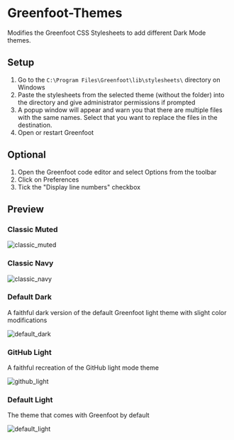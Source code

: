 # Greenfoot-Themes
Modifies the Greenfoot CSS Stylesheets to add different Dark Mode themes.

## Setup
1. Go to the `C:\Program Files\Greenfoot\lib\stylesheets\` directory on Windows
2. Paste the stylesheets from the selected theme (without the folder) into the directory and give administrator permissions if prompted
3. A popup window will appear and warn you that there are multiple files with the same names. Select that you want to replace the files in the destination.
4. Open or restart Greenfoot

## Optional
1. Open the Greenfoot code editor and select Options from the toolbar
2. Click on Preferences
3. Tick the "Display line numbers" checkbox

## Preview
### Classic Muted
![classic_muted](https://user-images.githubusercontent.com/52415147/194774263-a596ba0c-3c24-4323-b051-efc2feda3aac.png)

### Classic Navy
![classic_navy](https://user-images.githubusercontent.com/52415147/194774280-52a1bf28-530d-46c1-831c-d0a5938a9881.png)

### Default Dark
A faithful dark version of the default Greenfoot light theme with slight color modifications

![default_dark](https://user-images.githubusercontent.com/52415147/194774284-0ed7109f-4919-478d-b7b1-1536320cb080.png)

### GitHub Light
A faithful recreation of the GitHub light mode theme

![github_light](https://user-images.githubusercontent.com/52415147/194778605-521457b7-eb3d-435d-a11f-2adf80639a90.png)


### Default Light
The theme that comes with Greenfoot by default

![default_light](https://user-images.githubusercontent.com/52415147/194777105-c8295d07-6a72-4815-8524-020ba187c4ce.png)
